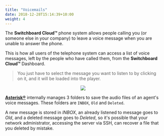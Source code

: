 ```yaml
---
title: "Voicemails"
date: 2018-12-28T15:14:39+10:00
weight: 4
---
```



The **Switchboard Cloud™** phone system allows people calling you (or someone else in your company) to leave a voice message when you are unable to answer the phone.

This is how all users of the telephone system can access a list of voice messages, left by the people who have called them, from the **Switchboard Cloud™** Dashboard.


> You just have to select the message you want to listen to by clicking on it, and it will be loaded into the player.


<p align="center">
  <img src="./../../images/docs/voicemails/voicemail.png" />
</p>


**[Asterisk®](https://www.asterisk.org/)** internally manages 3 folders to save the audio files of an agent's voice messages. These folders are `INBOX`, `Old` and `Deleted`.

A new message is stored in _INBOX_, an already listened to message goes to _Old_, and a deleted message goes to _Deleted_, so it's possible that your network administrator, accessing the server via SSH, can recover a file that you deleted by mistake.
